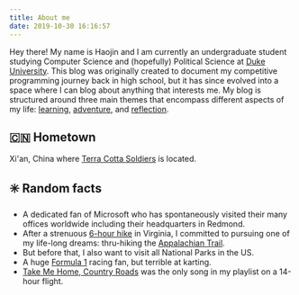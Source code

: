 ```yaml
---
title: About me
date: 2019-10-30 16:16:57
---
```


Hey there! My name is Haojin and I am currently an undergraduate student studying Computer Science and (hopefully) Political Science at [Duke University](https://duke.edu). This blog was originally created to document my competitive programming journey back in high school, but it has since evolved into a space where I can blog about anything that interests me. My blog is structured around three main themes that encompass different aspects of my life: [learning](/categories), [adventure](/categories), and [reflection](/categories).


## 🇨🇳 Hometown

Xi'an, China where [Terra Cotta Soldiers](https://en.wikipedia.org/wiki/Terracotta_Army) is located.

## ✳️ Random facts
- A dedicated fan of Microsoft who has spontaneously visited their many offices worldwide including their headquarters in Redmond.
- After a strenuous [6-hour hike](https://www.alltrails.com/trail/us/virginia/old-rag-mountain-loop-trail) in Virginia, I committed to pursuing one of my life-long dreams: thru-hiking the [Appalachian Trail](https://appalachiantrail.org/explore/hike-the-a-t/thru-hiking/).
- But before that, I also want to visit all National Parks in the US.
- A huge [Formula 1](https://www.formula1.com) racing fan, but terrible at karting.
- [Take Me Home, Country Roads](https://www.youtube.com/watch?v=1vrEljMfXYo) was the only song in my playlist on a 14-hour flight.
